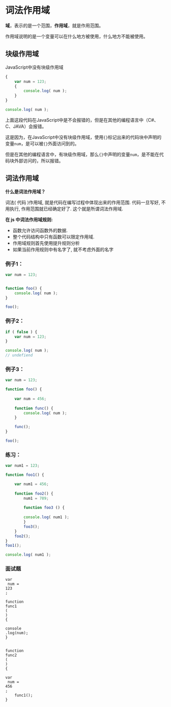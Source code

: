 # 词法作用域

**域**，表示的是一个范围，**作用域**，就是作用范围。

作用域说明的是一个变量可以在什么地方被使用，什么地方不能被使用。

## 块级作用域 <a id="&#x5757;&#x7EA7;&#x4F5C;&#x7528;&#x57DF;"></a>

JavaScript中没有块级作用域

```javascript
{
    var num = 123;
    {
        console.log( num );
    }
}

console.log( num );
```

上面这段代码在JavaScript中是不会报错的，但是在其他的编程语言中（C\#、C、JAVA）会报错。

这是因为，在JavaScript中没有块级作用域，使用`{}`标记出来的代码块中声明的变量`num`，是可以被`{}`外面访问到的。

但是在其他的编程语言中，有块级作用域，那么`{}`中声明的变量`num`，是不能在代码块外部访问的，所以报错。

## 词法作用域 <a id="&#x8BCD;&#x6CD5;&#x4F5C;&#x7528;&#x57DF;"></a>

**什么是词法作用域？**

词法\( 代码 \)作用域, 就是代码在编写过程中体现出来的作用范围. 代码一旦写好, 不用执行, 作用范围就已经确定好了. 这个就是所谓词法作用域.

**在 js 中词法作用域规则:**

* 函数允许访问函数外的数据.
* 整个代码结构中只有函数可以限定作用域.
* 作用域规则首先使用提升规则分析
* 如果当前作用规则中有名字了, 就不考虑外面的名字

### 例子1： <a id="&#x4F8B;&#x5B50;1&#xFF1A;"></a>

```javascript
var num = 123;


function foo() {
    console.log( num );
}

foo();
```

### 例子2： <a id="&#x4F8B;&#x5B50;2&#xFF1A;"></a>

```javascript
if ( false ) {
    var num = 123;
}

console.log( num ); 
// undefiend
```

### 例子3： <a id="&#x4F8B;&#x5B50;3&#xFF1A;"></a>

```javascript
var num = 123;

function foo() {
    
    var num = 456;
    
    function func() {
        console.log( num );
    }

    func();
}

foo();
```

### 练习： <a id="&#x7EC3;&#x4E60;&#xFF1A;"></a>

```javascript
var num1 = 123;

function foo1() {

    var num1 = 456;
    
    function foo2() {
        num1 = 789;
        
        function foo3 () {
        
        console.log( num1 );
        }
        foo3();
    }
    foo2();
}
foo1();

console.log( num1 );
```

### 面试题 <a id="&#x9762;&#x8BD5;&#x9898;"></a>

```text
var
 num = 
123
;

function
func1
(
)
{

console
.log(num);
}


function
func2
(
)
{

var
 num = 
456
;
    func1();
}
```

